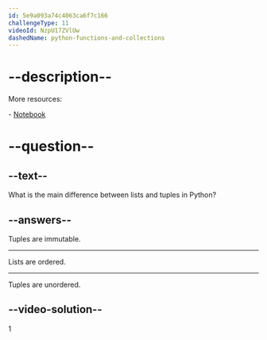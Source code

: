 ```yaml
---
id: 5e9a093a74c4063ca6f7c166
challengeType: 11
videoId: NzpU17ZVlUw
dashedName: python-functions-and-collections
---
```


# --description--

More resources:

\- [Notebook](https://notebooks.ai/rmotr-curriculum/python-under-10-minutes-15addcb2)

# --question--

## --text--

What is the main difference between lists and tuples in Python?

## --answers--

Tuples are immutable.

---

Lists are ordered.

---

Tuples are unordered.

## --video-solution--

1

